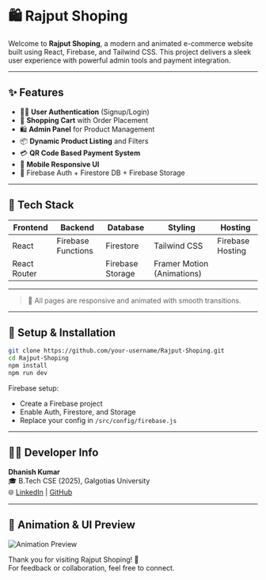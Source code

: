 
# 🛍️ Rajput Shoping

Welcome to **Rajput Shoping**, a modern and animated e-commerce website built using React, Firebase, and Tailwind CSS. This project delivers a sleek user experience with powerful admin tools and payment integration.

---

## ✨ Features

- 🧑‍💻 **User Authentication** (Signup/Login)
- 🛒 **Shopping Cart** with Order Placement
- 🛍️ **Admin Panel** for Product Management
- 📦 **Dynamic Product Listing** and Filters
- 💳 **QR Code Based Payment System**
- 📱 **Mobile Responsive UI**
- 🔐 Firebase Auth + Firestore DB + Firebase Storage

---

## 🚀 Tech Stack

| Frontend      | Backend       | Database       | Styling         | Hosting       |
|---------------|---------------|----------------|------------------|---------------|
| React         | Firebase Functions | Firestore      | Tailwind CSS     | Firebase Hosting |
| React Router  |               | Firebase Storage | Framer Motion (Animations) |         |

---

> 📌 All pages are responsive and animated with smooth transitions.

---

## 🔧 Setup & Installation

```bash
git clone https://github.com/your-username/Rajput-Shoping.git
cd Rajput-Shoping
npm install
npm run dev
```

Firebase setup:

- Create a Firebase project
- Enable Auth, Firestore, and Storage
- Replace your config in `/src/config/firebase.js`

---

## 🧑‍💻 Developer Info

**Dhanish Kumar**  
🎓 B.Tech CSE (2025), Galgotias University  
🌐 [LinkedIn](https://linkedin.com/in/dhanish-kumar-533aaa173) | [GitHub](https://github.com/dhanishkumar)

---

## 🌈 Animation & UI Preview

![Animation Preview](https://i.imgur.com/BBaH3Nu.gif)

Thank you for visiting Rajput Shoping! 💖  
For feedback or collaboration, feel free to connect.
